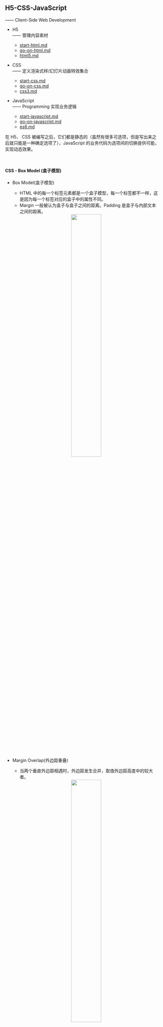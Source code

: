 ## H5-CSS-JavaScript
—— Client-Side Web Development

* H5 <br>
—— 管理内容素材
    * [start-html.md](start-html.md)
    * [go-on-html.md](go-on-html.md)
    * [html5.md](html5.md)

* CSS <br>
—— 定义渲染式样/幻灯片动画特效集合
    * [start-css.md](start-css.md)
    * [go-on-css.md](go-on-css.md)
    * [css3.md](css3.md)

* JavaScript <br>
—— Programming 实现业务逻辑
    * [start-javascript.md](start-javascript.md)
    * [go-on-javascript.md](go-on-javascript.md)
    * [es6.md](es6.md)

在 H5、 CSS 被编写之后，它们都是静态的（虽然有很多可选项，但是写出来之后就只能是一种确定选项了），JavaScript 的业务代码为选项间的切换提供可能，实现动态效果。

<br>

#### CSS - Box Model (盒子模型)
* Box Model(盒子模型)
    * HTML 中的每一个标签元素都是一个盒子模型，每一个标签都不一样，这是因为每一个标签对应的盒子中的属性不同。
    * Margin 一般被认为盒子与盒子之间的距离。Padding 是盒子与内部文本之间的距离。
    <div align="center"><img src="pics/css-box-model-sample.jpg" width="45%"></div>

* Margin Overlap(外边距重叠)
    * 当两个垂直外边距相遇时，外边距发生合并，取值外边距高度中的较大者。
    <div align="center"><img src="pics/css-margin-overlap-sample1.jpg" width="45%"></div>
    <div align="center"><img src="pics/css-margin-overlap-sample2.jpg" width="40%"></div>
    <div align="center"><img src="pics/css-margin-overlap-sample3.jpg" width="45%"></div>

* BFC(Block Formatting Context) —— 不发生 Margin Overlap 的场景
    * BFC 决定了元素如何对其内容进行定位，以及与其他元素的关系和相互作用。
    * BFC 的原理（渲染规则）
        * BFC 内的元素垂直方向的边距会发生重叠。整个 BFC 不与外部元素发生重叠。
        * BFC 的区域不会与浮动元素（float box）的布局重叠。 ？？
        * BFC 元素是一个独立的容器，外面的元素不会影响里面的元素。里面的元素也不会影响外面的元素。
        * 计算 BFC 高度的时候，浮动元素也会被计算在内。
    * 如何创建一个 BFC
        * overflow 不为 visible。 —— 即： overflow: auto / hidden。
        * float 的值不为 none。（设置元素为浮动） —— 即： float: left / right。
        * position 的值不为 static 或 relative。 —— 即： position: absolute / fixed。
        * display 属性为 inline-blocks, table, table-cell, table-caption, flex, inline-flex。

* IE模型与标准模型
    * 区别 <br>
      *width, height* 的意义不同
        * W3C 模型的宽高尺寸指代 content 的尺寸
        * IE 模型的宽高尺寸指代 content+padding+border 的总尺寸。
    * 模型选择的配置
    ```html
      box-sizing:content-box(W3C) or border-box(IE)
    ```
    * JS 怎么获取和设置 box 的宽高
        * window.getComputedStyle(dom).width/height
        * dom.getBoundingClientRect().width/height

###### W3C 模型
<div align="center"><img src="pics/css-standard-box-model.jpg" width="45%"></div>

###### IE 模型
<div align="center"><img src="pics/css-ie-box-model.jpg" width="45%"></div>

##### 特别说明：
通俗的讲，BFC 就是一个特殊的块，内部有自己的布局方式，不受外部元素的影响。（或者理解为 BFC 元素没有 Margin。）
常规的元素都是非 BFC 的块，即该元素最靠外的子元素与外部元素发生 Margin Overlap。
* BFC 的使用场景
    * 利用 BFC 不与 float 重叠，可以实现两栏布局，左边定宽，右边自适应。不会相互影响，哪怕高度不相等。
    * 可以清除浮动， BFC 子元素即使是 float 也会参与计算。
    * 强制不发生垂直边距重叠。

##### 案例说明： BFC 的区域不会与浮动元素（float box）的布局重叠
* 一个 float box 与一个常规 box 组合时，float 元素会覆盖(遮挡)常规元素。
```html
<section id="layout">
    <style media="screen">
        #layout {
            background: red; /* 红色 */
        }
        #layout .left {
            float: left; /* 浮动元素 */
            width: 100px;
            height: 100px;
            background: pink; /* 粉色 */
        }
        #layout .right {
            height: 110px;
            background: #ccc; /* 灰色 */
        }
    </style>
    <div class="left"></div>
    <div class="right"></div>
</section>
```
<div align="center"><img src="pics/css-float-box-with-a-normal-box.jpg" width="35%"></div>
说明： 父元素内包含两个子元素（float box 和 normal box），float box 浮动在 normal box 图层之上，即 float box 与 normal box 存在重叠并且置顶。
本例子中，父元素的尺寸此刻与最大元素的尺寸相同，由此看不到父元素的背景色。

* 一个 float 元素与 BFC 元素组合时，两个元素间不允许有任何重叠。
```html
<section id="layout">
    <style media="screen">
        #layout {
            background: red; /* 红色 */
        }
        #layout .left {
            float: left; /* 浮动元素 */
            width: 100px;
            height: 100px;
            background: pink; /* 粉色 */
        }
        #layout .right {
            overflow:hidden; /* 此元素为 BFC */
            height: 110px;
            background: #ccc; /* 灰色 */
        }
    </style>
    <div class="left"></div>
    <div class="right"></div>
</section>
```
<div align="center"><img src="pics/css-float-box-with-a-bfc-box.jpg" width="35%"></div>
说明： float box 与 BFC 元素不允许出现重叠，同时两个 box 的尺寸不一无法完全覆盖父元素区域，因此有部分区域显示出背景颜色。

<br>

#### Libraries/Framework
* ***DOM-directed***
    * jQuery <br>
    使 HTML 文档遍历与操作、事件处理、Ajax 变得更加简单。

* ***BOM-directed***


* ***CSS-directed***
    * Animate.css <br>

* ***Integration-directed***
    * Bootstrap <br>
    Bootstrap 是全球最受欢迎的前端组件库，用于开发响应式布局、移动设备优先的 WEB 项目。 Bootstrap 是一套用于 HTML、CSS 和 JS 开发的开源工具集。 <br>
    Bootstrap 中的许多组件需要依赖 JavaScript 才能运行。具体来说，他们依赖的是 jQuery、Popper.js 以及自主开发的 JavaScript 插件。 <br>
    注意顺序，jQuery 必须放在最前面，然后是 Popper.js，最后是自主开发的 JavaScript 插件。

